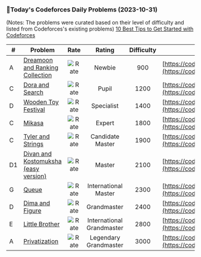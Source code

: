 ### 🌟Today's Codeforces Daily Problems (2023-10-31)
(Notes: The problems were curated based on their level of difficulty and listed from Codeforces's existing problems)
[10 Best Tips to Get Started with Codeforces](https://github.com/ika9810/Codeforces-Daily-Problems/blob/main/10%20Best%20Tips%20to%20Get%20Started%20with%20Codeforces.md)

| # | Problem | Rate| Rating | Difficulty | Contest |
|---| ----- | :--------: | :----------: | :----------: | ---------- |
|A|[Dreamoon and Ranking Collection](https://codeforces.com/contest/1330/problem/A)|![Rate](https://img.shields.io/badge/Newbie-900-lightgrey)|Newbie|900|[https://codeforces.com/contest/1330](https://codeforces.com/contest/1330)|
|C|[Dora and Search](https://codeforces.com/contest/1793/problem/C)|![Rate](https://img.shields.io/badge/Pupil-1200-brightgreen)|Pupil|1200|[https://codeforces.com/contest/1793](https://codeforces.com/contest/1793)|
|D|[Wooden Toy Festival](https://codeforces.com/contest/1840/problem/D)|![Rate](https://img.shields.io/badge/Specialist-1400-9cf)|Specialist|1400|[https://codeforces.com/contest/1840](https://codeforces.com/contest/1840)|
|C|[Mikasa](https://codeforces.com/contest/1554/problem/C)|![Rate](https://img.shields.io/badge/Expert-1800-blue)|Expert|1800|[https://codeforces.com/contest/1554](https://codeforces.com/contest/1554)|
|C|[Tyler and Strings](https://codeforces.com/contest/1648/problem/C)|![Rate](https://img.shields.io/badge/Candidate%20Master-1900-blueviolet)|Candidate Master|1900|[https://codeforces.com/contest/1648](https://codeforces.com/contest/1648)|
|D1|[Divan and Kostomuksha (easy version)](https://codeforces.com/contest/1614/problem/D1)|![Rate](https://img.shields.io/badge/Master-2100-orange)|Master|2100|[https://codeforces.com/contest/1614](https://codeforces.com/contest/1614)|
|G|[Queue](https://codeforces.com/contest/38/problem/G)|![Rate](https://img.shields.io/badge/International%20Master-2300-orange)|International Master|2300|[https://codeforces.com/contest/38](https://codeforces.com/contest/38)|
|D|[Dima and Figure](https://codeforces.com/contest/273/problem/D)|![Rate](https://img.shields.io/badge/Grandmaster-2400-red)|Grandmaster|2400|[https://codeforces.com/contest/273](https://codeforces.com/contest/273)|
|E|[Little Brother](https://codeforces.com/contest/887/problem/E)|![Rate](https://img.shields.io/badge/International%20Grandmaster-2800-red)|International Grandmaster|2800|[https://codeforces.com/contest/887](https://codeforces.com/contest/887)|
|A|[Privatization](https://codeforces.com/contest/212/problem/A)|![Rate](https://img.shields.io/badge/Legendary%20Grandmaster-3000-red)|Legendary Grandmaster|3000|[https://codeforces.com/contest/212](https://codeforces.com/contest/212)|
